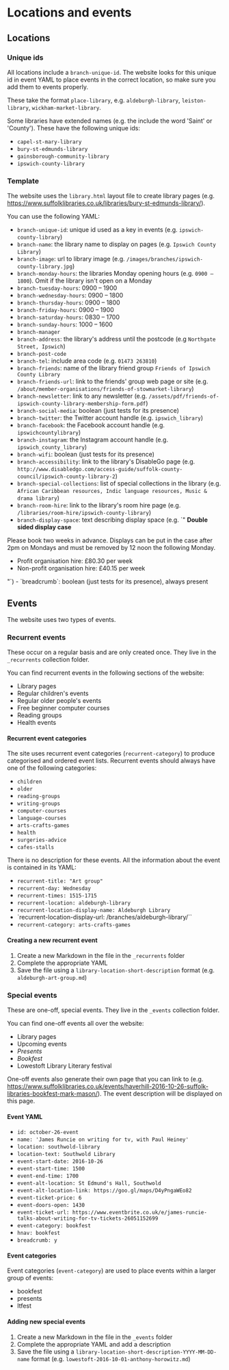 # Locations and events

## Locations

### Unique ids

All locations include a `branch-unique-id`. The website looks for this unique id in event YAML to place events in the correct location, so make sure you add them to events properly.

These take the format `place-library`, e.g. `aldeburgh-library`, `leiston-library`, `wickham-market-library`.

Some libraries have extended names (e.g. the include the word 'Saint' or 'County'). These have the following unique ids:

- `capel-st-mary-library`
- `bury-st-edmunds-library`
- `gainsborough-community-library`
- `ipswich-county-library`

### Template

The website uses the `library.html` layout file to create library pages (e.g. https://www.suffolklibraries.co.uk/libraries/bury-st-edmunds-library/).

You can use the following YAML:

- `branch-unique-id`: unique id used as a key in events (e.g. `ipswich-county-library`)
- `branch-name`: the library name to display on pages (e.g. `Ipswich County Library`)
- `branch-image`: url to library image (e.g. `/images/branches/ipswich-county-library.jpg`)
- `branch-monday-hours`: the libraries Monday opening hours (e.g. `0900 – 1800`). Omit if the library isn't open on a Monday
- `branch-tuesday-hours`:	0900 – 1900
- `branch-wednesday-hours`: 0900 – 1800
- `branch-thursday-hours`: 0900 – 1800
- `branch-friday-hours`: 0900 – 1900
- `branch-saturday-hours`: 0830 – 1700
- `branch-sunday-hours`: 1000 – 1600
- `branch-manager`
- `branch-address`: the library's address until the postcode (e.g `Northgate Street, Ipswich`)
- `branch-post-code`
- `branch-tel`: include area code (e.g. `01473 263810`)
- `branch-friends`: name of the library friend group `Friends of Ipswich County Library`
- `branch-friends-url`: link to the friends' group web page or site (e.g. `/about/member-organisations/friends-of-stowmarket-library`)
- `branch-newsletter`: link to any newsletter (e.g. `/assets/pdf/friends-of-ipswich-county-library-membership-form.pdf`)
- `branch-social-media`: boolean (just tests for its presence)
- `branch-twitter`: the Twitter account handle (e.g. `ipswich_library`)
- `branch-facebook`: the Facebook account handle (e.g. `ipswichcountylibrary`)
- `branch-instagram`: the Instagram account handle (e.g. `ipswich_county_library`)
- `branch-wifi`: boolean (just tests for its presence)
- `branch-accessibility`: link to the library's DisableGo page (e.g. `http://www.disabledgo.com/access-guide/suffolk-county-council/ipswich-county-library-2`)
- `branch-special-collections`: list of special collections in the library (e.g. `African Caribbean resources, Indic language resources, Music & drama library`)
- `branch-room-hire`: link to the library's room hire page (e.g. `/libraries/room-hire/ipswich-county-library`)
- `branch-display-space`: text describing display space (e.g. `"
<strong>Double sided display case</strong>
<p>Please book two weeks in advance. Displays can be put in the case after 2pm on Mondays and must be removed by 12 noon the following Monday.</p>
<ul>
  <li>Profit organisation hire: £80.30 per week</li>
  <li>Non-profit organisation hire: £40.15 per week</li>
</ul>"`)
- `breadcrumb`: boolean (just tests for its presence), always present

## Events

The website uses two types of events.

### Recurrent events

These occur on a regular basis and are only created once. They live in the `_recurrents` collection folder.

You can find recurrent events in the following sections of the website:

- Library pages
- Regular children's events
- Regular older people's events
- Free beginner computer courses
- Reading groups
- Health events

#### Recurrent event categories

The site uses recurrent event categories (`recurrent-category`) to produce categorised and ordered event lists. Recurrent events should always have one of the following categories:

- `children`
- `older`
- `reading-groups`
- `writing-groups`
- `computer-courses`
- `language-courses`
- `arts-crafts-games`
- `health`
- `surgeries-advice`
- `cafes-stalls`

There is no description for these events. All the information about the event is contained in its YAML:

- `recurrent-title: "Art group"`
- `recurrent-day: Wednesday`
- `recurrent-times: 1515-1715`
- `recurrent-location: aldeburgh-library`
- `recurrent-location-display-name: Aldeburgh Library`
- `recurrent-location-display-url: /branches/aldeburgh-library/``
- `recurrent-category: arts-crafts-games`

#### Creating a new recurrent event

1. Create a new Markdown in the file in the `_recurrents` folder
2. Complete the appropriate YAML
3. Save the file using a `library-location-short-description` format (e.g. `aldeburgh-art-group.md`)

### Special events

These are one-off, special events.  They live in the `_events` collection folder.

You can find one-off events all over the website:

- Library pages
- Upcoming events
- _Presents_
- _Bookfest_
- Lowestoft Library Literary festival

One-off events also generate their own page that you can link to (e.g. https://www.suffolklibraries.co.uk/events/haverhill-2016-10-26-suffolk-libraries-bookfest-mark-mason/). The event description will be displayed on this page.

#### Event YAML

- `id: october-26-event`
- `name: 'James Runcie on writing for tv, with Paul Heiney'`
- `location: southwold-library`
- `location-text: Southwold Library`
- `event-start-date: 2016-10-26`
- `event-start-time: 1500`
- `event-end-time: 1700`
- `event-alt-location: St Edmund's Hall, Southwold`
- `event-alt-location-link: https://goo.gl/maps/D4yPngaWEo82`
- `event-ticket-price: 6`
- `event-doors-open: 1430`
- `event-ticket-url: https://www.eventbrite.co.uk/e/james-runcie-talks-about-writing-for-tv-tickets-26051152699`
- `event-category: bookfest`
- `hnav: bookfest`
- `breadcrumb: y`

#### Event categories

Event categories (`event-category`) are used to place events within a larger group of events:

- bookfest
- presents
- ltfest

#### Adding new special events

1. Create a new Markdown in the file in the `_events` folder
2. Complete the appropriate YAML and add a description
3. Save the file using a `library-location-short-description-YYYY-MM-DD-name` format (e.g. `lowestoft-2016-10-01-anthony-horowitz.md`)
